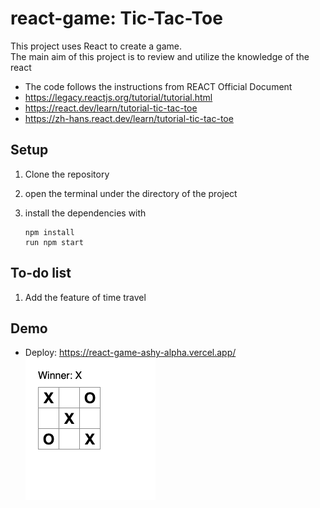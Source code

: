 # react-game: Tic-Tac-Toe
 This project uses React to create a game.  
 The main aim of this project is to review and utilize the knowledge of the react   

* The code follows the instructions from REACT Official Document
* https://legacy.reactjs.org/tutorial/tutorial.html
* https://react.dev/learn/tutorial-tic-tac-toe
* https://zh-hans.react.dev/learn/tutorial-tic-tac-toe

## Setup 
1. Clone the repository
2. open the terminal under the directory of the project
3. install the dependencies with
   
   ```
   npm install
   run npm start
   ```
## To-do list
1. Add the feature of time travel

## Demo
- Deploy: https://react-game-ashy-alpha.vercel.app/
  ![Example](https://github.com/Emmeline1101/react-game/blob/main/example.png)

